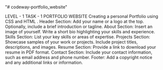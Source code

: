 "# codeway-portfolio_website" 



LEVEL - 1 TASK - 1
 PORTFOLIO WEBSITE
 Creating a personal Portfolio using CSS and HTML .
 Header Section: Add your name or a logo at the top. Optionally, include a brief
 introduction or tagline. About Section: Insert an image of yourself. Write a short bio
 highlighting your skills and experience.
 Skills Section: List your key skills or areas of expertise.
 Projects Section: Showcase samples of your work or projects. Include project titles,
 descriptions, and images. 
Resume Section: Provide a link to download your resume in PDF format. Contact
 Section: Include your contact information, such as email address and phone
 number. 
Footer: Add a copyright notice and any additional links or information.
